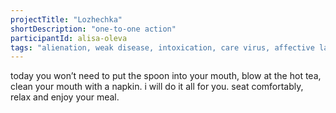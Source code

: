 ```yaml
---
projectTitle: "Lozhechka"
shortDescription: "one-to-one action"
participantId: alisa-oleva
tags: "alienation, weak disease, intoxication, care virus, affective labour, corridor anomalies, extensions, intimate interfaces, object, outsourcing, pharmachoreography, practice of small movements, sanatorium, terror of relationship"
---
```


today you won’t need to put the spoon into your mouth, blow at the hot tea, clean your mouth with a napkin. i will do it all for you. seat comfortably, relax and enjoy your meal.
